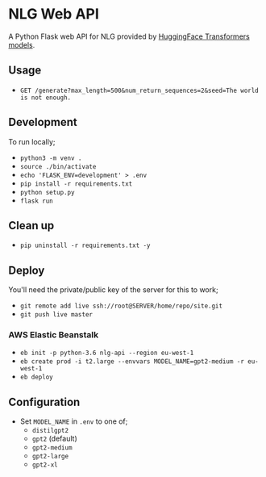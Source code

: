 # NLG Web API
A Python Flask web API for NLG provided by [HuggingFace Transformers models](https://github.com/huggingface/transformers/).

## Usage
- `GET /generate?max_length=500&num_return_sequences=2&seed=The world is not enough.`

## Development
To run locally;
- `python3 -m venv .`
- `source ./bin/activate`
- `echo 'FLASK_ENV=development' > .env`
- `pip install -r requirements.txt`
- `python setup.py`
- `flask run`

## Clean up
- `pip uninstall -r requirements.txt -y`

## Deploy
You'll need the private/public key of the server for this to work;
- `git remote add live ssh://root@SERVER/home/repo/site.git`
- `git push live master`

### AWS Elastic Beanstalk
- `eb init -p python-3.6 nlg-api --region eu-west-1`
- `eb create prod -i t2.large --envvars MODEL_NAME=gpt2-medium -r eu-west-1`
- `eb deploy`

## Configuration
- Set `MODEL_NAME` in `.env` to one of;
  - `distilgpt2`
  - `gpt2` (default)
  - `gpt2-medium`
  - `gpt2-large`
  - `gpt2-xl`

